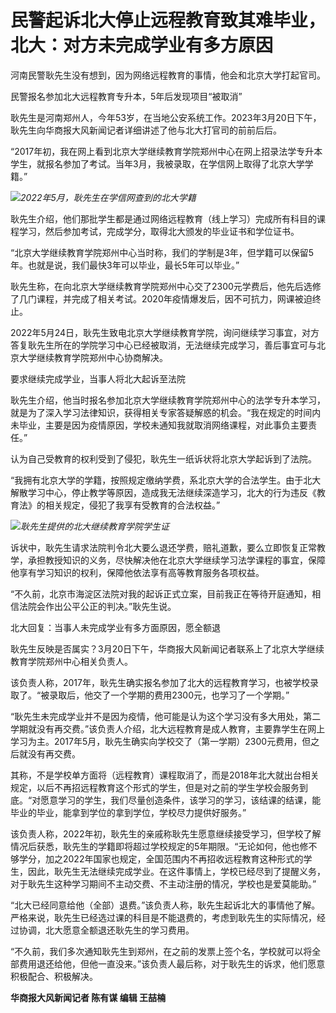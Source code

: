 # 民警起诉北大停止远程教育致其难毕业，北大：对方未完成学业有多方原因

河南民警耿先生没有想到，因为网络远程教育的事情，他会和北京大学打起官司。

民警报名参加北大远程教育专升本，5年后发现项目“被取消”

耿先生是河南郑州人，今年53岁，在当地公安系统工作。2023年3月20日下午，耿先生向华商报大风新闻记者详细讲述了他与北大打官司的前前后后。

“2017年初，我在网上看到北京大学继续教育学院郑州中心在网上招录法学专升本学生，就报名参加了考试。当年3月，我被录取，在学信网上取得了北京大学学籍。”

![](https://inews.gtimg.com/news_bt/OHFE53s2r8sBsA0BUs2sGQz6KVrQaIKmta4azoE0bDUpcAA/1000)_2022年5月，耿先生在学信网查到的北大学籍_

耿先生介绍，他们那批学生都是通过网络远程教育（线上学习）完成所有科目的课程学习，然后参加考试，完成学分，取得北大颁发的毕业证书和学位证书。

“北京大学继续教育学院郑州中心当时称，我们的学制是3年，但学籍可以保留5年。也就是说，我们最快3年可以毕业，最长5年可以毕业。”

耿先生称，在向北京大学继续教育学院郑州中心交了2300元学费后，他先后选修了几门课程，并完成了相关考试。2020年疫情爆发后，因不可抗力，网课被迫终止。

2022年5月24日，耿先生致电北京大学继续教育学院，询问继续学习事宜，对方答复耿先生所在的学院学习中心已经被取消，无法继续完成学习，善后事宜可与北京大学继续教育学院郑州中心协商解决。

要求继续完成学业，当事人将北大起诉至法院

耿先生介绍，他当时报名参加北京大学继续教育学院郑州中心的法学专升本学习，就是为了深入学习法律知识，获得相关专家答疑解惑的机会。“我在规定的时间内未毕业，主要是因为疫情原因，学校未通知我就取消网络课程，对此事负主要责任。”

认为自己受教育的权利受到了侵犯，耿先生一纸诉状将北京大学起诉到了法院。

“我拥有北京大学的学籍，按照规定缴纳学费，系北京大学的合法学生。由于北大解散学习中心，停止教学等原因，造成我无法继续深造学习，北大的行为违反《教育法》的相关规定，侵犯了我享有受教育的合法权益。”

![](https://inews.gtimg.com/news_bt/Ok8iSlgb-iF85r_zQNij4yNQmh-lWxq-fAPXRvQrsaWiUAA/1000)_耿先生提供的北大继续教育学院学生证_

诉状中，耿先生请求法院判令北大要么退还学费，赔礼道歉，要么立即恢复正常教学，承担教授知识的义务，尽快解决他在北京大学继续学习法学课程的事宜，保障他享有学习知识的权利，保障他依法享有高等教育服务各项权益。

“不久前，北京市海淀区法院对我的起诉正式立案，目前我正在等待开庭通知，相信法院会作出公平公正的判决。”耿先生说。

北大回复：当事人未完成学业有多方面原因，愿全额退

耿先生反映是否属实？3月20日下午，华商报大风新闻记者联系上了北京大学继续教育学院郑州中心相关负责人。

该负责人称，2017年，耿先生确实报名参加了北大的远程教育学习，也被学校录取了。“被录取后，他交了一个学期的费用2300元，也学习了一个学期。”

“耿先生未完成学业并不是因为疫情，他可能是认为这个学习没有多大用处，第二学期就没有再交费。”该负责人介绍，北大远程教育是成人教育，主要靠学生在网上学习为主。2017年5月，耿先生确实向学校交了（第一学期）2300元费用，但之后就没有再交费。

其称，不是学校单方面将（远程教育）课程取消了，而是2018年北大就出台相关规定，以后不再招远程教育这个形式的学生，但是对之前的学生学校会服务到底。“对愿意学习的学生，我们尽量创造条件，该学习的学习，该结课的结课，能毕业的毕业，能拿到学位的拿到学位，学校尽力提供好服务。”

该负责人称，2022年初，耿先生的亲戚称耿先生愿意继续接受学习，但学校了解情况后获悉，耿先生的学籍即将超过学校规定的5年期限。“无论如何，他也修不够学分，加之2022年国家也规定，全国范围内不再招收远程教育这种形式的学生，因此，耿先生无法继续完成学业。在这件事情上，学校已经尽到了提醒义务，对于耿先生这种学习期间不主动交费、不主动注册的情况，学校也是爱莫能助。”

“北大已经同意给他（全部）退费。”该负责人称，耿先生起诉北大的事情他了解。严格来说，耿先生已经选过课的科目是不能退费的，考虑到耿先生的实际情况，经过协调，北大愿意全额退还耿先生的学习费用。

“不久前，我们多次通知耿先生到郑州，在之前的发票上签个名，学校就可以将全部费用退还给他，但他一直没来。”该负责人最后称，对于耿先生的诉求，他们愿意积极配合、积极解决。

**华商报大风新闻记者 陈有谋 编辑 王喆楠**

